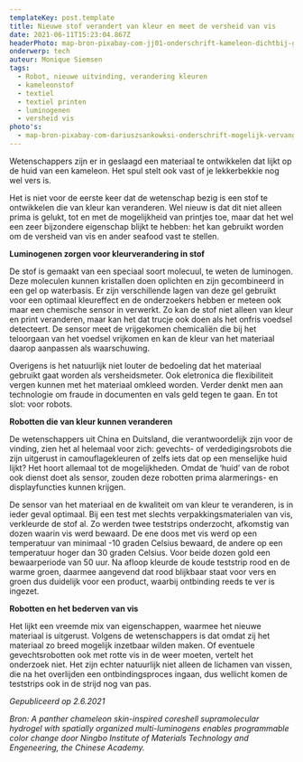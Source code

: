 ```yaml
---
templateKey: post.template
title: Nieuwe stof verandert van kleur en meet de versheid van vis
date: 2021-06-11T15:23:04.867Z
headerPhoto: map-bron-pixabay-com-jj01-onderschrift-kameleon-dichtbij-groen-image-img-kameleon-dichtbij-groen-jpg-1
onderwerp: tech
auteur: Monique Siemsen
tags:
  - Robot, nieuwe uitvinding, verandering kleuren
  - kameleonstof
  - textiel
  - textiel printen
  - luminogenen
  - versheid vis
photo's:
  - map-bron-pixabay-com-dariuszsankowksi-onderschrift-mogelijk-vervangt-een-robot-met-kameleonhuid-in-de-toekomst-deze-soldaat-image-img-soldaat-vuurwapen-gevecht-jpg
---
```





Wetenschappers zijn er in geslaagd een materiaal te ontwikkelen dat lijkt op de huid van een kameleon. Het spul stelt ook vast of je lekkerbekkie nog wel vers is.



Het is niet voor de eerste keer dat de wetenschap bezig is een stof te ontwikkelen die van kleur kan veranderen. Wel nieuw is dat dit niet alleen prima is gelukt, tot en met de mogelijkheid van printjes toe, maar dat het wel een zeer bijzondere eigenschap blijkt te hebben: het kan gebruikt worden om de versheid van vis en ander seafood vast te stellen. 





**Luminogenen zorgen voor kleurverandering in stof** 



De stof is gemaakt van een speciaal soort molecuul, te weten de luminogen. Deze moleculen kunnen kristallen doen oplichten en zijn gecombineerd in een gel op waterbasis. Er zijn verschillende lagen van deze gel gebruikt voor een optimaal kleureffect en de onderzoekers hebben er meteen ook maar een chemische sensor in verwerkt. Zo kan de stof niet alleen van kleur en print veranderen, maar kan het dat trucje ook doen als het onfris voedsel detecteert. De sensor meet de vrijgekomen chemicaliën die bij het teloorgaan van het voedsel vrijkomen en kan de kleur van het materiaal daarop aanpassen als waarschuwing.



Overigens is het natuurlijk niet louter de bedoeling dat het materiaal gebruikt gaat worden als versheidsmeter. Ook eletronica die flexibiliteit vergen kunnen met het materiaal omkleed worden. Verder denkt men aan technologie om fraude in documenten en vals geld tegen te gaan. En tot slot: voor robots. 





**Robotten die van kleur kunnen veranderen**



De wetenschappers uit China en Duitsland, die verantwoordelijk zijn voor de vinding, zien het al helemaal voor zich: gevechts- of verdedigingsrobots die zijn uitgerust in camouflagekleuren of zelfs iets dat op een menselijke huid lijkt? Het hoort allemaal tot de mogelijkheden. Omdat de ‘huid’ van de robot ook dienst doet als sensor, zouden deze robotten prima alarmerings- en displayfuncties kunnen krijgen.



De sensor van het materiaal en de kwaliteit om van kleur te veranderen, is in ieder geval optimaal. Bij een test met slechts verpakkingsmaterialen van vis, verkleurde de stof al. Zo werden twee teststrips onderzocht, afkomstig van dozen waarin vis werd bewaard. De ene doos met vis werd op een temperatuur van minimaal -10 graden Celsius bewaard, de andere op een temperatuur hoger dan 30 graden Celsius. Voor beide dozen gold een bewaarperiode van 50 uur. Na afloop kleurde de koude teststrip rood en de warme groen, daarmee aangevend dat rood blijkbaar staat voor vers en groen dus duidelijk voor een product, waarbij ontbinding reeds te ver is ingezet.





**Robotten en het bederven van vis**



Het lijkt een vreemde mix van eigenschappen, waarmee het nieuwe materiaal is uitgerust. Volgens de wetenschappers is dat omdat zij het materiaal zo breed mogelijk inzetbaar wilden maken. Of eventuele gevechtsrobotten ook met rotte vis in de weer moeten, vertelt het onderzoek niet. Het zijn echter natuurlijk niet alleen de lichamen van vissen, die na het overlijden een ontbindingsproces ingaan, dus wellicht komen de teststrips ook in de strijd nog van pas.





*Gepubliceerd op 2.6.2021*



*Bron: A panther chameleon skin-inspired coreshell supramolecular hydrogel with spatially organized multi-luminogens enables programmable color change door Ningbo Institute of Materials Technology and Engeneering, the Chinese Academy.*